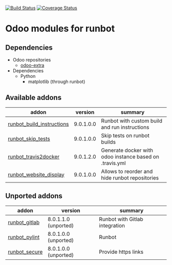 [![Build Status](https://travis-ci.org/OCA/runbot-addons.svg?branch=9.0)](https://travis-ci.org/OCA/runbot-addons)
[![Coverage Status](https://coveralls.io/repos/OCA/runbot-addons/badge.svg?branch=9.0&service=github)](https://coveralls.io/github/OCA/runbot-addons?branch=9.0)

Odoo modules for runbot
========================

Dependencies
------------
* Odoo repositories
     * [odoo-extra](https://github.com/odoo/odoo-extra)
* Dependencies
     * Python
         * matplotlib (through runbot)

[//]: # (addons)

Available addons
----------------
addon | version | summary
--- | --- | ---
[runbot_build_instructions](runbot_build_instructions/) | 9.0.1.0.0 | Runbot with custom build and run instructions
[runbot_skip_tests](runbot_skip_tests/) | 9.0.1.0.0 | Skip tests on runbot builds
[runbot_travis2docker](runbot_travis2docker/) | 9.0.1.2.0 | Generate docker with odoo instance based on .travis.yml
[runbot_website_display](runbot_website_display/) | 9.0.1.0.0 | Allows to reorder and hide runbot repositories


Unported addons
---------------
addon | version | summary
--- | --- | ---
[runbot_gitlab](runbot_gitlab/) | 8.0.1.1.0 (unported) | Runbot with Gitlab integration
[runbot_pylint](runbot_pylint/) | 8.0.1.0.0 (unported) | Runbot
[runbot_secure](runbot_secure/) | 8.0.1.0.0 (unported) | Provide https links

[//]: # (end addons)
